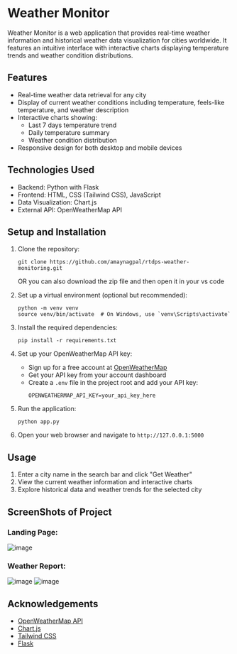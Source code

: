 # Weather Monitor

Weather Monitor is a web application that provides real-time weather information and historical weather data visualization for cities worldwide. It features an intuitive interface with interactive charts displaying temperature trends and weather condition distributions.

## Features

- Real-time weather data retrieval for any city
- Display of current weather conditions including temperature, feels-like temperature, and weather description
- Interactive charts showing:
  - Last 7 days temperature trend
  - Daily temperature summary
  - Weather condition distribution
- Responsive design for both desktop and mobile devices

## Technologies Used

- Backend: Python with Flask
- Frontend: HTML, CSS (Tailwind CSS), JavaScript
- Data Visualization: Chart.js
- External API: OpenWeatherMap API

## Setup and Installation

1. Clone the repository:
   ```
   git clone https://github.com/amaynagpal/rtdps-weather-monitoring.git
   ```
   OR
   you can also download the zip file and then open it in your vs code 

2. Set up a virtual environment (optional but recommended):
   ```
   python -m venv venv
   source venv/bin/activate  # On Windows, use `venv\Scripts\activate`
   ```

3. Install the required dependencies:
   ```
   pip install -r requirements.txt
   ```

4. Set up your OpenWeatherMap API key:
   - Sign up for a free account at [OpenWeatherMap](https://openweathermap.org/)
   - Get your API key from your account dashboard
   - Create a `.env` file in the project root and add your API key:
     ```
     OPENWEATHERMAP_API_KEY=your_api_key_here
     ```

5. Run the application:
   ```
   python app.py
   ```

6. Open your web browser and navigate to `http://127.0.0.1:5000`
   

## Usage

1. Enter a city name in the search bar and click "Get Weather"
2. View the current weather information and interactive charts
3. Explore historical data and weather trends for the selected city

## ScreenShots of Project
### Landing Page:
![image](https://github.com/user-attachments/assets/27c7039f-8145-478e-b252-5b8233f534b8)
### Weather Report:
![image](https://github.com/user-attachments/assets/d53a6ac0-b850-415c-91c6-182ee46e820f)
![image](https://github.com/user-attachments/assets/e6320e60-19e1-48ba-85e5-fefb6d5b07f4)

## Acknowledgements

- [OpenWeatherMap API](https://openweathermap.org/api)
- [Chart.js](https://www.chartjs.org/)
- [Tailwind CSS](https://tailwindcss.com/)
- [Flask](https://flask.palletsprojects.com/)
